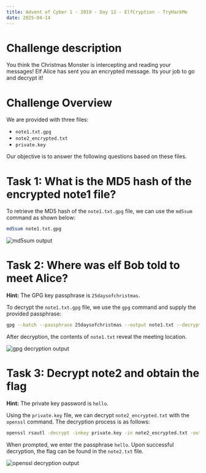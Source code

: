 ```yaml
---
title: Advent of Cyber 1 - 2019 - Day 12 - ElfCryption - TryHackMe
date: 2025-04-14
---
```


<script setup>
    import RoomCard from "../../../../.vitepress/components/thm/RoomCard.vue";
</script>

<RoomCard
    roomName="ElfCryption"
    roomIcon="/ctf/tryhackme/advent-of-cyber-1-2019/day-12-elfcryption/icon-room.png"
    roomLink="https://tryhackme.com/room/25daysofchristmas"
/>

# Challenge description

You think the Christmas Monster is intercepting and reading your messages! Elf Alice has sent you an encrypted message. Its your job to go and decrypt it!

# Challenge Overview

We are provided with three files:

- `note1.txt.gpg`
- `note2_encrypted.txt`
- `private.key`

Our objective is to answer the following questions based on these files.

# Task 1: What is the MD5 hash of the encrypted note1 file?

To retrieve the MD5 hash of the `note1.txt.gpg` file, we can use the `md5sum` command as shown below:

```bash
md5sum note1.txt.gpg
```

![md5sum output](/ctf/tryhackme/advent-of-cyber-1-2019/day-12-elfcryption/md5sum.png)

# Task 2: Where was elf Bob told to meet Alice?

**Hint:** The GPG key passphrase is `25daysofchristmas`.

To decrypt the `note1.txt.gpg` file, we use the `gpg` command and supply the provided passphrase:

```bash
gpg --batch --passphrase 25daysofchristmas --output note1.txt --decrypt note1.txt.gpg
```

After decryption, the contents of `note1.txt` reveal the meeting location.

![gpg decryption output](/ctf/tryhackme/advent-of-cyber-1-2019/day-12-elfcryption/gpg.png)

# Task 3: Decrypt note2 and obtain the flag

**Hint:** The private key password is `hello`.

Using the `private.key` file, we can decrypt `note2_encrypted.txt` with the `openssl` command. The decryption process is as follows:

```bash
openssl rsautl -decrypt -inkey private.key -in note2_encrypted.txt -out note2.txt
```

When prompted, we enter the passphrase `hello`. Upon successful decryption, the flag can be found in the `note2.txt` file.

![openssl decryption output](/ctf/tryhackme/advent-of-cyber-1-2019/day-12-elfcryption/openssl.png)
